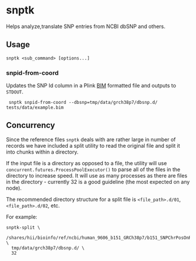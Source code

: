 # snptk

Helps analyze,translate SNP entries from NCBI dbSNP and others.

## Usage

    snptk <sub_command> [options...]

### snpid-from-coord

Updates the SNP Id column in a Plink [BIM](https://www.cog-genomics.org/plink2/formats#bim) formatted file
and outputs to `STDOUT`.

     snptk snpid-from-coord --dbsnp=tmp/data/grch38p7/dbsnp.d/ tests/data/example.bim

## Concurrency

Since the reference files `snptk` deals with are rather large in number of records we have included a split utility to read the original file and split it into chunks within a directory.

If the input file is a directory as opposed to a file, the utility will use `concurrent.futures.ProcessPoolExecutor()` to parse all of the files in the directory to increase speed. It will use as many processes as there are files in the directory - currently 32 is a good guideline (the most expected on any node).

The recommended directory structure for a split file is `<file_path>.d/01`, `<file_path>.d/02`, etc.

For example:

    snptk-split \
      /shares/hii/bioinfo/ref/ncbi/human_9606_b151_GRCh38p7/b151_SNPChrPosOnRef_108.bcp.gz \
      tmp/data/grch38p7/dbsnp.d/ \
      32

